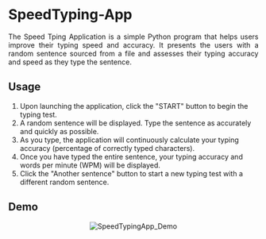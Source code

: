<h1>SpeedTyping-App</h1> 

<p align="justify">The Speed Tping Application is a simple Python program that helps users improve their typing speed and accuracy. It presents the users with a random sentence sourced from a file and assesses their typing accuracy and speed as they type the sentence.</p>

<h2>Usage</h2> 
<ol>
  <li>Upon launching the application, click the "START" button to begin the typing test.</li>
  <li>A random sentence will be displayed. Type the sentence as accurately and quickly as possible.</li>
  <li>As you type, the application will continuously calculate your typing accuracy (percentage of correctly typed characters).</li>
  <li>Once you have typed the entire sentence, your typing accuracy and words per minute (WPM) will be displayed.</li>
  <li>Click the "Another sentence" button to start a new typing test with a different random sentence.</li>
</ol>

<h2>Demo</h2>
<div align="center">
  <img src="https://github.com/Kasiek123/SpeedTyping-App/assets/161139445/10029876-223f-4638-b4e9-931a666a2ae6" alt="SpeedTypingApp_Demo">
</div>
